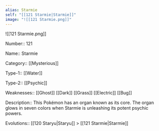 ```yaml
---
alias: Starmie
self: "[[121 Starmie|Starmie]]"
image: "![[121 Starmie.png]]"
---
```


![[121 Starmie.png]]


Number:: 121

Name:: Starmie

Category:: [[Mysterious]]

Type-1:: [[Water]]

Type-2:: [[Psychic]]

Weaknesses:: [[Ghost]] [[Dark]] [[Grass]] [[Electric]] [[Bug]]

Description:: This Pokémon has an organ known as its core. The organ glows in seven colors when Starmie is unleashing its potent psychic powers.

Evolutions:: [[120 Staryu|Staryu]] > [[121 Starmie|Starmie]]